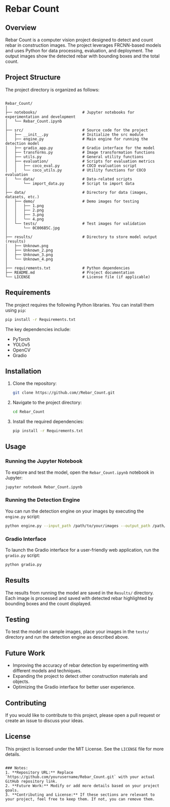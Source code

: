 # Rebar Count

## Overview
Rebar Count is a computer vision project designed to detect and count rebar in construction images. The project leverages FRCNN-based models and uses Python for data processing, evaluation, and deployment. The output images show the detected rebar with bounding boxes and the total count.

## Project Structure
The project directory is organized as follows:

```

Rebar_Count/
│
├── notebooks/                    # Jupyter notebooks for experimentation and development
│   └── Rebar_Count.ipynb
│
├── src/                          # Source code for the project
│   ├── __init__.py               # Initialize the src module
│   ├── engine.py                 # Main engine for running the detection model
│   ├── gradio_app.py             # Gradio interface for the model
│   ├── transforms.py             # Image transformation functions
│   ├── utils.py                  # General utility functions
│   ├── evaluation/               # Scripts for evaluation metrics
│   │   ├── coco_eval.py          # COCO evaluation script
│   │   └── coco_utils.py         # Utility functions for COCO evaluation
│   └── data/                     # Data-related scripts
│       └── import_data.py        # Script to import data
│
├── data/                         # Directory for data (images, datasets, etc.)
│   ├── demo/                     # Demo images for testing
│   │   ├── 1.png
│   │   ├── 2.png
│   │   ├── 3.png
│   │   └── 4.png
│   └── tests/                    # Test images for validation
│       └── 0C006B5C.jpg
│
├── results/                      # Directory to store model output (results)
│   ├── Unknown.png
│   ├── Unknown_2.png
│   ├── Unknown_3.png
│   └── Unknown_4.png
│
├── requirements.txt              # Python dependencies
├── README.md                     # Project documentation
└── LICENSE                       # License file (if applicable)

```

## Requirements
The project requires the following Python libraries. You can install them using `pip`:

```bash
pip install -r Requirements.txt
```

The key dependencies include:

- PyTorch
- YOLOv5
- OpenCV
- Gradio

## Installation

1. Clone the repository:

   ```bash
   git clone https://github.com//Rebar_Count.git
   ```

2. Navigate to the project directory:

   ```bash
   cd Rebar_Count
   ```

3. Install the required dependencies:

   ```bash
   pip install -r Requirements.txt
   ```

## Usage

### Running the Jupyter Notebook

To explore and test the model, open the `Rebar_Count.ipynb` notebook in Jupyter:

```bash
jupyter notebook Rebar_Count.ipynb
```

### Running the Detection Engine

You can run the detection engine on your images by executing the `engine.py` script:

```bash
python engine.py --input_path /path/to/your/images --output_path /path/to/save/results
```

### Gradio Interface

To launch the Gradio interface for a user-friendly web application, run the `gradio.py` script:

```bash
python gradio.py
```

## Results

The results from running the model are saved in the `Results/` directory. Each image is processed and saved with detected rebar highlighted by bounding boxes and the count displayed.

## Testing

To test the model on sample images, place your images in the `tests/` directory and run the detection engine as described above.

## Future Work

- Improving the accuracy of rebar detection by experimenting with different models and techniques.
- Expanding the project to detect other construction materials and objects.
- Optimizing the Gradio interface for better user experience.

## Contributing

If you would like to contribute to this project, please open a pull request or create an issue to discuss your ideas.

## License

This project is licensed under the MIT License. See the `LICENSE` file for more details.

```

### Notes:
1. **Repository URL:** Replace `https://github.com/yourusername/Rebar_Count.git` with your actual GitHub repository link.
2. **Future Work:** Modify or add more details based on your project goals.
3. **Contributing and License:** If these sections are relevant to your project, feel free to keep them. If not, you can remove them.
